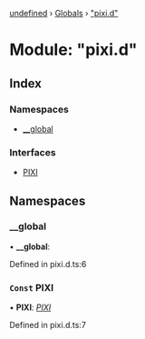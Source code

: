 [undefined](../README.md) › [Globals](../globals.md) › ["pixi.d"](_pixi_d_.md)

# Module: "pixi.d"

## Index

### Namespaces

* [__global](_pixi_d_.md#__global)

### Interfaces

* [PIXI](../interfaces/_pixi_d_.pixi.md)

## Namespaces

###  __global

• **__global**:

Defined in pixi.d.ts:6

### `Const` PIXI

• **PIXI**: *[PIXI](../interfaces/_pixi_d_.pixi.md)*

Defined in pixi.d.ts:7

